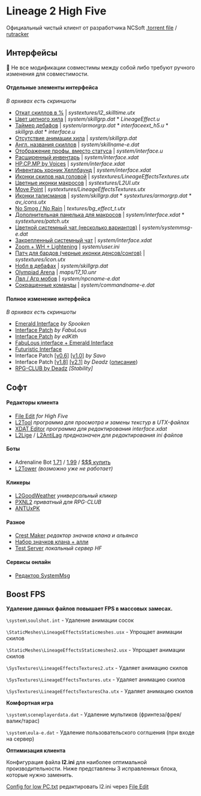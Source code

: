 

# Lineage 2 High Five

Официальный чистый клиент от разработчика NCSoft [.torrent file](https://yadi.sk/d/m7VxuB31HSBR4A) / [rutracker](https://rutracker.org/forum/viewtopic.php?t=4088128)

## Интерфейсы

:red_circle: ​Не все модификации совместимы между собой либо требуют ручного изменения для совместимости.

#### Отдельные элементы интерфейса

*В архивах есть скриншоты*

- [Откат скиллов в %](https://yadi.sk/d/PRTNIBkVwm9syA) | *systextures/l2_skilltime.utx*
- [Цвет цепного хила](https://yadi.sk/d/6Qnk9QjAm7mqnw) | *system/skillgrp.dat* * *LineageEffect.u*
- [Таймер дебафов](https://yadi.sk/d/SFJFGotbbBJKHg) | *system/armorgrp.dat* * *interfaceext_h5.u* * *skillgrp.dat* * *interface.u*
- [Отсутствие анимации хила](https://yadi.sk/d/6epI3Bv4kyCV2Q) | *system/skillgrp.dat*
- [Англ. названия скиллов](https://yadi.sk/d/ctJcb8uPkpO7MQ) | *system/skillname-e.dat*
- [Отображение профы, вместо статуса](https://yadi.sk/d/3oMknrg9QuTdHA) | *system/interface.u*
- [Расширенный инвентарь](https://yadi.sk/d/BSRPLFewZ6wE5w) | *system/interface.xdat*
- [HP.CP.MP by Voices](https://yadi.sk/d/A7tZyxdDuXnCxg) | *system/interface.xdat*
- [Инвентарь хроник Хеллбаунд](https://yadi.sk/d/tr0ulaIaQIZwHA) | *system/interface.xdat*
- [Иконки скилов над головой](https://yadi.sk/d/u6Rb-MyjdiaaZw) | *systextures/LineageEffectsTextures.utx*
- [Цветные иконки макросов](https://yadi.sk/d/yy1GdfXjqe4r0g) | *systextures/L2UI.utx*
- [Move Point](https://yadi.sk/d/CWuRfmB0dmlDsg) | *systextures/LineageEffectsTextures.utx*
- [Иконки талисманов](https://yadi.sk/d/xO0JksHcRS2y8Q) | *system/skillgrp.dat* * *systextures/armorgrp.dat* * *av_icons.utx*
- [No Smog / No Rain](https://yadi.sk/d/rn9cjMUoIUPI1Q) | *textures/bg_effect_t.utx* 
- [Дополнительная панелька для макросов](https://yadi.sk/d/O_KubF9OP82hQA) | *system/interface.xdat* * *systextures/patch.utx*
- [Цветной системный чат (несколько вариантов)](https://yadi.sk/d/q_sEh1xebrmv5g) | *system/systemmsg-e.dat*
- [Закрепленный системный чат](https://yadi.sk/d/Mcfb3xpoWoryyg) | *system/interface.xdat*
- [Zoom + WH + Lightening](https://yadi.sk/d/rrdRBvbSS1yAEg) | *system/user.ini*
- [Патч для бардов (черные иконки денсов/сонгов)](https://yadi.sk/d/xFmHi-D2BDSGlQ) | *systextures/icon.utx*
- [Нобл в дебафах](https://yadi.sk/d/Y2vXwhwHWnDjsw) | *system/skillgrp.dat*
- [Olympiad Arena](https://yadi.sk/d/GvUdRFcHdr957g) | *maps/17_10.unr*
- [Лвл / Агр мобов](https://yadi.sk/d/Csqnvoopg6Tmzw) | *system/npcname-e.dat*
- [Сокращенные команды](https://yadi.sk/d/zwtdiGBxKnACdw) | *system/commandname-e.dat* 

#### Полное изменение интерфейса

*В архивах есть скриншоты*

- [Emerald Interface](https://yadi.sk/d/1sIn8aIqppsRgQ) *by Spooken*
- [Interface Patch](https://yadi.sk/d/UgIF33yHAVbNTA) *by FabuLous*
- [Interface Patch](https://yadi.sk/d/2-LK9VP9KhOdBw) *by edKith*
- [FabuLous interface + Emerald Interface](https://yadi.sk/d/8f3VDrR88rFe8A)
- [Futuristic Interface](https://yadi.sk/d/1HVFdjRSJX3v0w)
- Interface Patch [[v0.6]](https://yadi.sk/d/GUvyXRe3EWkyAA) [[v1.0]](https://yadi.sk/d/610SPPlPu24BiA) *by Savo*
- Interface Patch [[v1.8]](https://yadi.sk/d/iqO-N-JRyMSLyA) [[v2.1]](https://yadi.sk/d/bC_qczL2O1D56Q) *by Deadz* ([описание](https://drive.google.com/file/d/0B8ktmz9kueQOTmlhUElNVS1DN1U/view))
- [RPG-CLUB by Deadz](https://yadi.sk/d/qtF-v2bs_iGwnA) *[Stability]*

## Софт

#### Редакторы клиента

- [File Edit](https://yadi.sk/d/UH1xUrPZvBtrHA) *for High Five*
- [L2Tool](https://yadi.sk/d/HmkJO4e01UF5oQ) *программа для просмотра и замены текстур в UTX-файлах*
- [XDAT Editor](https://yadi.sk/d/apkzoHhImtvjBw) *программа для редактирования interface.xdat*
- [L2Lige](https://yadi.sk/d/EEiXMu_rkOcDvg) / [L2AntiLag](https://yadi.sk/d/arJsmdLwFiVAaA) *предназначен для редактирования ini файлов*

#### Боты

- Adrenaline Bot [1.71](https://yadi.sk/d/hwFjh4puRLfHiQ) / [1.99](https://yadi.sk/d/aRGQaKPTO86I0Q) / [$$$ купить](https://adrenalinebot.ru/)
- [L2Tower](https://yadi.sk/d/juDrYMnCLAF35A) *(возможно уже не работает)*

#### Кликеры

- [L2GoodWeather](https://yadi.sk/d/_qpPxFvUT76dEg) *универсальный кликер*
- [PXNL2](https://yadi.sk/d/nHYC3uCkm8CfBA) *приватный для RPG-CLUB*
- [ANTUxPK](https://yadi.sk/d/BlchvoSLgzHbsQ)

#### Разное

- [Crest Maker](https://yadi.sk/d/uaz6gwS9HWVVBg) *редактор значков клана и альянса*
- [Набор значков клана + алли](https://yadi.sk/d/asrf2E1DZPja3Q)
- [Test Server](https://yadi.sk/d/Lhw169VIVICPtQ) *локальный сервер HF*

#### Сервисы онлайн

- [Редактор SystemMsg](https://l2.zhumarin.ru/)

## Boost FPS

**Удаление данных файлов повышает FPS в массовых замесах.**

`\system\soulshot.int` - Удаление анимации сосок

`\StaticMeshes\LineageEffectsStaticmeshes.usx` - Упрощает анимации скилов 

`\StaticMeshes\LineageEffectsStaticmeshes2.usx` - Упрощает анимации скилов 

`\SysTextures\LineageEffectsTextures2.utx` - Удаляет анимацию скилов 

`\SysTextures\LineageEffectsTextures.utx` - Удаляет анимацию скилов 

`\SysTextures\LineageEffectsTexturesСha.utx` - Удаляет анимацию скилов 

**Комфортная игра**

`\system\sceneplayerdata.dat` - Удаление мультиков (фринтеза/фрея/валик/тарас)

`\system\eula-e.dat` - Удаление пользовательского соглшения (при входе на сервер) 

**Оптимизация клиента**

Конфигурация файла **l2.ini** для наиболее оптимальной производительности. Ниже представлены 3 исправленных блока, которые нужно заменить. 

[Config for low PC.txt](https://yadi.sk/d/EgLi4kOBFtulig) редактировать l2.ini через [File Edit](https://yadi.sk/d/UH1xUrPZvBtrHA)